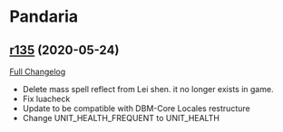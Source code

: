 # <DBM> Pandaria

## [r135](https://github.com/DeadlyBossMods/DBM-MoP/tree/r135) (2020-05-24)
[Full Changelog](https://github.com/DeadlyBossMods/DBM-MoP/compare/r134...r135)

- Delete mass spell reflect from Lei shen. it no longer exists in game.  
- Fix luacheck  
- Update to be compatible with DBM-Core Locales restructure  
- Change UNIT\_HEALTH\_FREQUENT to UNIT\_HEALTH  
